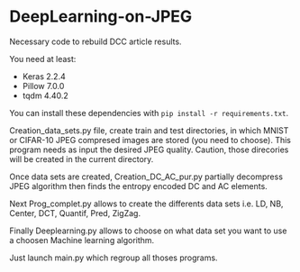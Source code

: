 # DeepLearning-on-JPEG
Necessary code to rebuild DCC article results.

You need at least:

- Keras 2.2.4
- Pillow 7.0.0
- tqdm 4.40.2

You can install these dependencies with `pip install -r requirements.txt`.

Creation_data_sets.py file, create train and test directories, in which MNIST or CIFAR-10 JPEG compresed images are stored (you need to choose). This program needs as input the desired JPEG quality. Caution, those direcories will be created in the current directory.

Once data sets are created, Creation_DC_AC_pur.py partially decompress JPEG algorithm then finds the entropy encoded DC and AC elements.

Next Prog_complet.py allows to create the differents data sets i.e. LD, NB, Center, DCT, Quantif, Pred, ZigZag.

Finally Deeplearning.py allows to choose on what data set you want to use a choosen Machine learning algorithm.

Just launch main.py which regroup all thoses programs.
